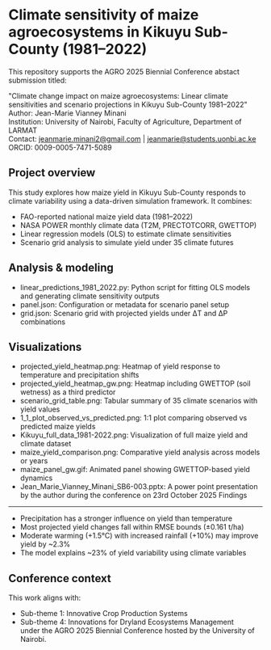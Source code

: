 Climate sensitivity of maize agroecosystems in Kikuyu Sub-County (1981–2022)
=============================================================================

This repository supports the AGRO 2025 Biennial Conference abstact submission titled:

"Climate change impact on maize agroecosystems: Linear climate sensitivities and scenario projections in Kikuyu Sub-County 1981–2022"  
Author: Jean-Marie Vianney Minani  
Institution: University of Nairobi, Faculty of Agriculture, Department of LARMAT  
Contact: jeanmarie.minani2@gmail.com | jeanmarie@students.uonbi.ac.ke  
ORCID: 0009-0005-7471-5089

Project overview
----------------
This study explores how maize yield in Kikuyu Sub-County responds to climate variability using a data-driven simulation framework. It combines:

- FAO-reported national maize yield data (1981–2022)
- NASA POWER monthly climate data (T2M, PRECTOTCORR, GWETTOP)
- Linear regression models (OLS) to estimate climate sensitivities
- Scenario grid analysis to simulate yield under 35 climate futures

Analysis & modeling
-------------------

- linear_predictions_1981_2022.py: Python script for fitting OLS models and generating climate sensitivity outputs
- panel.json: Configuration or metadata for scenario panel setup
- grid.json: Scenario grid with projected yields under ΔT and ΔP combinations

Visualizations
--------------
- projected_yield_heatmap.png: Heatmap of yield response to temperature and precipitation shifts
- projected_yield_heatmap_gw.png: Heatmap including GWETTOP (soil wetness) as a third predictor
- scenario_grid_table.png: Tabular summary of 35 climate scenarios with yield values
- 1_1_plot_observed_vs_predicted.png: 1:1 plot comparing observed vs predicted maize yields
- Kikuyu_full_data_1981-2022.png: Visualization of full maize yield and climate dataset
- maize_yield_comparison.png: Comparative yield analysis across models or years
- maize_panel_gw.gif: Animated panel showing GWETTOP-based yield dynamics
- Jean_Marie_Vianney_Minani_SB6-003.pptx: A power point presentation by the author during the conference on 23rd October 2025
Findings
--------
- Precipitation has a stronger influence on yield than temperature
- Most projected yield changes fall within RMSE bounds (±0.161 t/ha)
- Moderate warming (+1.5°C) with increased rainfall (+10%) may improve yield by ~2.3%
- The model explains ~23% of yield variability using climate variables

Conference context
------------------
This work aligns with:
- Sub-theme 1: Innovative Crop Production Systems
- Sub-theme 4: Innovations for Dryland Ecosystems Management  
under the AGRO 2025 Biennial Conference hosted by the University of Nairobi.
